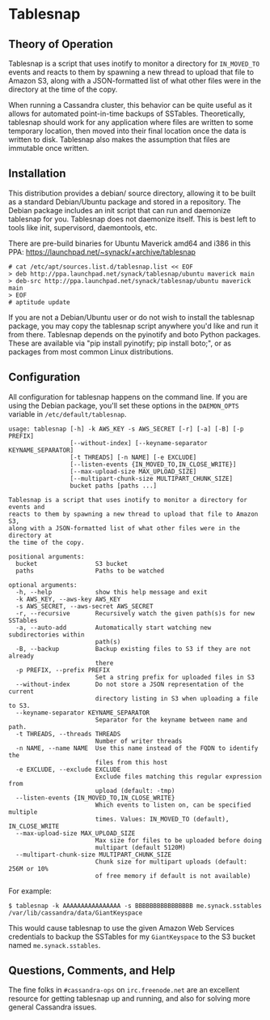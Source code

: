 Tablesnap
=========

Theory of Operation
-------------------

Tablesnap is a script that uses inotify to monitor a directory for `IN_MOVED_TO`
events and reacts to them by spawning a new thread to upload that file to
Amazon S3, along with a JSON-formatted list of what other files were in the
directory at the time of the copy.

When running a Cassandra cluster, this behavior can be quite useful as it
allows for automated point-in-time backups of SSTables. Theoretically,
tablesnap should work for any application where files are written to some
temporary location, then moved into their final location once the data is
written to disk. Tablesnap also makes the assumption that files are immutable
once written.

Installation
------------

This distribution provides a debian/ source directory, allowing it to be built
as a standard Debian/Ubuntu package and stored in a repository. The Debian
package includes an init script that can run and daemonize tablesnap for you.
Tablesnap does not daemonize itself. This is best left to tools like
init, supervisord, daemontools, etc.

There are pre-build binaries for Ubuntu Maverick amd64 and i386 in this PPA:
<https://launchpad.net/~synack/+archive/tablesnap>

	# cat /etc/apt/sources.list.d/tablesnap.list << EOF
	> deb http://ppa.launchpad.net/synack/tablesnap/ubuntu maverick main
	> deb-src http://ppa.launchpad.net/synack/tablesnap/ubuntu maverick main
	> EOF
	# aptitude update

If you are not a Debian/Ubuntu user or do not wish to install the tablesnap
package, you may copy the tablesnap script anywhere you'd like and run it from
there. Tablesnap depends on the pyinotify and boto Python packages. These are
available via "pip install pyinotify; pip install boto;", or as packages from
most common Linux distributions.

Configuration
-------------

All configuration for tablesnap happens on the command line. If you are using
the Debian package, you'll set these options in the `DAEMON_OPTS` variable in
`/etc/default/tablesnap`.

```
usage: tablesnap [-h] -k AWS_KEY -s AWS_SECRET [-r] [-a] [-B] [-p PREFIX]
                 [--without-index] [--keyname-separator KEYNAME_SEPARATOR]
                 [-t THREADS] [-n NAME] [-e EXCLUDE]
                 [--listen-events {IN_MOVED_TO,IN_CLOSE_WRITE}]
                 [--max-upload-size MAX_UPLOAD_SIZE]
                 [--multipart-chunk-size MULTIPART_CHUNK_SIZE]
                 bucket paths [paths ...]

Tablesnap is a script that uses inotify to monitor a directory for events and
reacts to them by spawning a new thread to upload that file to Amazon S3,
along with a JSON-formatted list of what other files were in the directory at
the time of the copy.

positional arguments:
  bucket                S3 bucket
  paths                 Paths to be watched

optional arguments:
  -h, --help            show this help message and exit
  -k AWS_KEY, --aws-key AWS_KEY
  -s AWS_SECRET, --aws-secret AWS_SECRET
  -r, --recursive       Recursively watch the given path(s)s for new SSTables
  -a, --auto-add        Automatically start watching new subdirectories within
                        path(s)
  -B, --backup          Backup existing files to S3 if they are not already
                        there
  -p PREFIX, --prefix PREFIX
                        Set a string prefix for uploaded files in S3
  --without-index       Do not store a JSON representation of the current
                        directory listing in S3 when uploading a file to S3.
  --keyname-separator KEYNAME_SEPARATOR
                        Separator for the keyname between name and path.
  -t THREADS, --threads THREADS
                        Number of writer threads
  -n NAME, --name NAME  Use this name instead of the FQDN to identify the
                        files from this host
  -e EXCLUDE, --exclude EXCLUDE
                        Exclude files matching this regular expression from
                        upload (default: -tmp)
  --listen-events {IN_MOVED_TO,IN_CLOSE_WRITE}
                        Which events to listen on, can be specified multiple
                        times. Values: IN_MOVED_TO (default), IN_CLOSE_WRITE
  --max-upload-size MAX_UPLOAD_SIZE
                        Max size for files to be uploaded before doing
                        multipart (default 5120M)
  --multipart-chunk-size MULTIPART_CHUNK_SIZE
                        Chunk size for multipart uploads (default: 256M or 10%
                        of free memory if default is not available)
```

For example:

	$ tablesnap -k AAAAAAAAAAAAAAAA -s BBBBBBBBBBBBBBBB me.synack.sstables /var/lib/cassandra/data/GiantKeyspace

This would cause tablesnap to use the given Amazon Web Services credentials to
backup the SSTables for my `GiantKeyspace` to the S3 bucket named
`me.synack.sstables`.

Questions, Comments, and Help
-----------------------------
The fine folks in `#cassandra-ops` on `irc.freenode.net` are an excellent
resource for getting tablesnap up and running, and also for solving more
general Cassandra issues.
